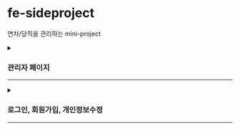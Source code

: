 # fe-sideproject

연차/당직을 관리하는 mini-project

<details>
  <summary><h3>관리자 페이지</h3>  <hr/></summary>

<div>

- 관리자 로그인

![관리자 로그인](https://user-images.githubusercontent.com/109419531/232280397-d029ec32-cbfe-4245-9eda-5481a7d4b7e6.gif)

- 메인페이지 - 직원들의 연차/당직을 승인 관리

![연차당직 승인](https://user-images.githubusercontent.com/109419531/232280402-c1052d77-066f-4a28-9fe2-1ca08fd1a2d5.gif)

- 비회원관리 페이지 - 가입 신청을 승인 / 거부

![비회원관리-가입승인](https://user-images.githubusercontent.com/109419531/232280429-06f68550-621c-47d0-af85-19c8f8d7ca4e.gif)

- 회원관리 페이지 - 관리자 권한 부여

![회원관리-관리자 권한 부여](https://user-images.githubusercontent.com/109419531/232280409-2354a5af-0c16-4ec5-ad51-8a01cb47b4a1.gif)

</div>
</details>

<details>
  <summary><h3>로그인, 회원가입, 개인정보수정</h3>  <hr/></summary>

<div>

- 로그인

![로그인](./src/assets/gif/로그인_시연.gif)

- 로그아웃

![로그아웃](./src/assets/gif/로그아웃_시연.gif)

- 개인정보수정

![개인정보수정](./src/assets/gif/개인정보수정_시연.gif)

</div>
</details>
